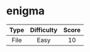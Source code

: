# enigma

| Type | Difficulty | Score |
| :--: | :--------: | :---: |
| File |    Easy    |  10   |
